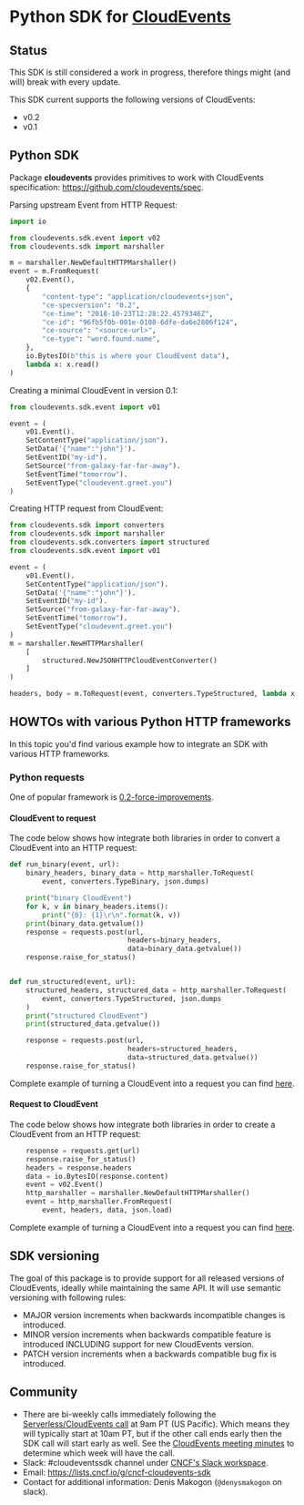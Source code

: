 # Python SDK for [CloudEvents](https://github.com/cloudevents/spec)

## Status

This SDK is still considered a work in progress, therefore things might (and
will) break with every update.

This SDK current supports the following versions of CloudEvents:
- v0.2
- v0.1

## Python SDK

Package **cloudevents** provides primitives to work with CloudEvents specification: https://github.com/cloudevents/spec.

Parsing upstream Event from HTTP Request:
```python
import io

from cloudevents.sdk.event import v02
from cloudevents.sdk import marshaller

m = marshaller.NewDefaultHTTPMarshaller()
event = m.FromRequest(
    v02.Event(),
    {
        "content-type": "application/cloudevents+json",
        "ce-specversion": "0.2",
        "ce-time": "2018-10-23T12:28:22.4579346Z",
        "ce-id": "96fb5f0b-001e-0108-6dfe-da6e2806f124",
        "ce-source": "<source-url>",
        "ce-type": "word.found.name",
    },
    io.BytesIO(b"this is where your CloudEvent data"), 
    lambda x: x.read()
)

```

Creating a minimal CloudEvent in version 0.1:
```python
from cloudevents.sdk.event import v01

event = (
    v01.Event().
    SetContentType("application/json").
    SetData('{"name":"john"}').
    SetEventID("my-id").
    SetSource("from-galaxy-far-far-away").
    SetEventTime("tomorrow").
    SetEventType("cloudevent.greet.you")
)

```

Creating HTTP request from CloudEvent:
```python
from cloudevents.sdk import converters
from cloudevents.sdk import marshaller
from cloudevents.sdk.converters import structured
from cloudevents.sdk.event import v01

event = (
    v01.Event().
    SetContentType("application/json").
    SetData('{"name":"john"}').
    SetEventID("my-id").
    SetSource("from-galaxy-far-far-away").
    SetEventTime("tomorrow").
    SetEventType("cloudevent.greet.you")
)
m = marshaller.NewHTTPMarshaller(
    [
        structured.NewJSONHTTPCloudEventConverter()
    ]
)

headers, body = m.ToRequest(event, converters.TypeStructured, lambda x: x)

```

## HOWTOs with various Python HTTP frameworks

In this topic you'd find various example how to integrate an SDK with various HTTP frameworks.

### Python requests

One of popular framework is [0.2-force-improvements](http://docs.python-requests.org/en/master/).


#### CloudEvent to request

The code below shows how integrate both libraries in order to convert a CloudEvent into an HTTP request:

```python
def run_binary(event, url):
    binary_headers, binary_data = http_marshaller.ToRequest(
        event, converters.TypeBinary, json.dumps)

    print("binary CloudEvent")
    for k, v in binary_headers.items():
        print("{0}: {1}\r\n".format(k, v))
    print(binary_data.getvalue())
    response = requests.post(url,
                             headers=binary_headers,
                             data=binary_data.getvalue())
    response.raise_for_status()


def run_structured(event, url):
    structured_headers, structured_data = http_marshaller.ToRequest(
        event, converters.TypeStructured, json.dumps
    )
    print("structured CloudEvent")
    print(structured_data.getvalue())

    response = requests.post(url,
                             headers=structured_headers,
                             data=structured_data.getvalue())
    response.raise_for_status()

```

Complete example of turning a CloudEvent into a request you can find [here](samples/python-requests/cloudevent_to_request.py).

#### Request to CloudEvent

The code below shows how integrate both libraries in order to create a CloudEvent from an HTTP request:
```python
    response = requests.get(url)
    response.raise_for_status()
    headers = response.headers
    data = io.BytesIO(response.content)
    event = v02.Event()
    http_marshaller = marshaller.NewDefaultHTTPMarshaller()
    event = http_marshaller.FromRequest(
        event, headers, data, json.load)

```
Complete example of turning a CloudEvent into a request you can find [here](samples/python-requests/request_to_cloudevent.py).


## SDK versioning

The goal of this package is to provide support for all released versions of CloudEvents, ideally while maintaining
the same API. It will use semantic versioning with following rules:
* MAJOR version increments when backwards incompatible changes is introduced.
* MINOR version increments when backwards compatible feature is introduced INCLUDING support for new CloudEvents version.
* PATCH version increments when a backwards compatible bug fix is introduced.

## Community

- There are bi-weekly calls immediately following the [Serverless/CloudEvents
  call](https://github.com/cloudevents/spec#meeting-time) at
  9am PT (US Pacific). Which means they will typically start at 10am PT, but
  if the other call ends early then the SDK call will start early as well.
  See the [CloudEvents meeting minutes](https://docs.google.com/document/d/1OVF68rpuPK5shIHILK9JOqlZBbfe91RNzQ7u_P7YCDE/edit#)
  to determine which week will have the call.
- Slack: #cloudeventssdk channel under
  [CNCF's Slack workspace](https://slack.cncf.io/).
- Email: https://lists.cncf.io/g/cncf-cloudevents-sdk
- Contact for additional information: Denis Makogon (`@denysmakogon` on slack).
